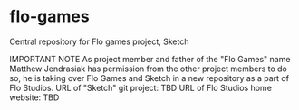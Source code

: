 # flo-games
Central repository for Flo games project, Sketch

IMPORTANT NOTE
As project member and father of the "Flo Games" name Matthew Jendrasiak has permission from the other project members to do so, he is taking over Flo Games and Sketch in a new repository as a part of Flo Studios.
URL of "Sketch" git project: TBD
URL of Flo Studios home website: TBD

